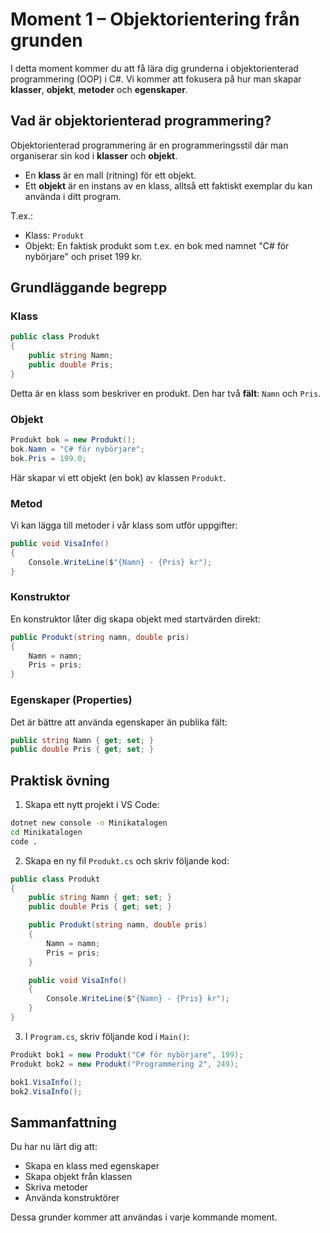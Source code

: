 # Moment 1 – Objektorientering från grunden

I detta moment kommer du att få lära dig grunderna i objektorienterad programmering (OOP) i C#. Vi kommer att fokusera på hur man skapar **klasser**, **objekt**, **metoder** och **egenskaper**.

## Vad är objektorienterad programmering?

Objektorienterad programmering är en programmeringsstil där man organiserar sin kod i **klasser** och **objekt**.

- En **klass** är en mall (ritning) för ett objekt.
- Ett **objekt** är en instans av en klass, alltså ett faktiskt exemplar du kan använda i ditt program.

T.ex.:
- Klass: `Produkt`
- Objekt: En faktisk produkt som t.ex. en bok med namnet "C# för nybörjare" och priset 199 kr.

## Grundläggande begrepp

### Klass
```csharp
public class Produkt
{
    public string Namn;
    public double Pris;
}
```

Detta är en klass som beskriver en produkt. Den har två **fält**: `Namn` och `Pris`.

### Objekt
```csharp
Produkt bok = new Produkt();
bok.Namn = "C# för nybörjare";
bok.Pris = 199.0;
```

Här skapar vi ett objekt (en bok) av klassen `Produkt`.

### Metod
Vi kan lägga till metoder i vår klass som utför uppgifter:
```csharp
public void VisaInfo()
{
    Console.WriteLine($"{Namn} - {Pris} kr");
}
```

### Konstruktor
En konstruktor låter dig skapa objekt med startvärden direkt:
```csharp
public Produkt(string namn, double pris)
{
    Namn = namn;
    Pris = pris;
}
```

### Egenskaper (Properties)
Det är bättre att använda egenskaper än publika fält:
```csharp
public string Namn { get; set; }
public double Pris { get; set; }
```

## Praktisk övning

1. Skapa ett nytt projekt i VS Code:
```bash
dotnet new console -n Minikatalogen
cd Minikatalogen
code .
```

2. Skapa en ny fil `Produkt.cs` och skriv följande kod:
```csharp
public class Produkt
{
    public string Namn { get; set; }
    public double Pris { get; set; }

    public Produkt(string namn, double pris)
    {
        Namn = namn;
        Pris = pris;
    }

    public void VisaInfo()
    {
        Console.WriteLine($"{Namn} - {Pris} kr");
    }
}
```

3. I `Program.cs`, skriv följande kod i `Main()`:
```csharp
Produkt bok1 = new Produkt("C# för nybörjare", 199);
Produkt bok2 = new Produkt("Programmering 2", 249);

bok1.VisaInfo();
bok2.VisaInfo();
```

## Sammanfattning
Du har nu lärt dig att:
- Skapa en klass med egenskaper
- Skapa objekt från klassen
- Skriva metoder
- Använda konstruktörer

Dessa grunder kommer att användas i varje kommande moment.